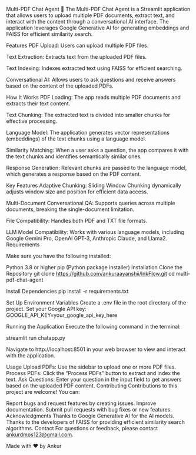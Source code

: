 Multi-PDF Chat Agent 🤖
The Multi-PDF Chat Agent is a Streamlit application that allows users to upload multiple PDF documents, extract text, and interact with the content through a conversational AI interface. The application leverages Google Generative AI for generating embeddings and FAISS for efficient similarity search.

Features
PDF Upload: Users can upload multiple PDF files.

Text Extraction: Extracts text from the uploaded PDF files.

Text Indexing: Indexes extracted text using FAISS for efficient searching.

Conversational AI: Allows users to ask questions and receive answers based on the content of the uploaded PDFs.

How It Works
PDF Loading: The app reads multiple PDF documents and extracts their text content.

Text Chunking: The extracted text is divided into smaller chunks for effective processing.

Language Model: The application generates vector representations (embeddings) of the text chunks using a language model.

Similarity Matching: When a user asks a question, the app compares it with the text chunks and identifies semantically similar ones.

Response Generation: Relevant chunks are passed to the language model, which generates a response based on the PDF content.

Key Features
Adaptive Chunking: Sliding Window Chunking dynamically adjusts window size and position for efficient data access.

Multi-Document Conversational QA: Supports queries across multiple documents, breaking the single-document limitation.

File Compatibility: Handles both PDF and TXT file formats.

LLM Model Compatibility: Works with various language models, including Google Gemini Pro, OpenAI GPT-3, Anthropic Claude, and Llama2.
Requirements

Make sure you have the following installed:

Python 3.8 or higher
pip (Python package installer)
Installation
Clone the Repository
git clone https://github.com/ankuraayanshii/InkFlow.git
cd multi-pdf-chat-agent

Install Dependencies
pip install -r requirements.txt

Set Up Environment Variables
Create a .env file in the root directory of the project.
Set your Google API key:
GOOGLE_API_KEY=your_google_api_key_here

Running the Application
Execute the following command in the terminal:

streamlit run chatapp.py

Navigate to http://localhost:8501 in your web browser to view and interact with the application.

Usage
Upload PDFs: Use the sidebar to upload one or more PDF files.
Process PDFs: Click the “Process PDFs” button to extract and index the text.
Ask Questions: Enter your question in the input field to get answers based on the uploaded PDF content.
Contributing
Contributions to this project are welcome! You can:

Report bugs and request features by creating issues.
Improve documentation.
Submit pull requests with bug fixes or new features.
Acknowledgments
Thanks to Google Generative AI for the AI models.
Thanks to the developers of FAISS for providing efficient similarity search algorithms.
Contact
For questions or feedback, please contact ankurdmps123@gmail.com.

Made with ❤️ by Ankur
